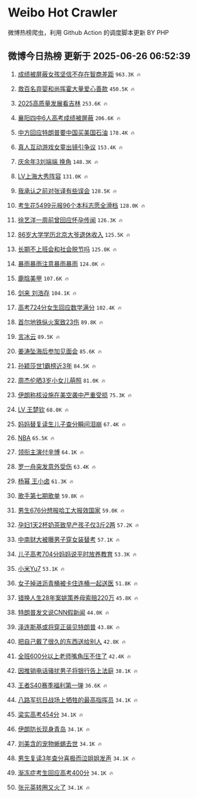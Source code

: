 # Weibo Hot Crawler 



微博热榜爬虫，利用 Github Action 的调度脚本更新 BY PHP 


## 微博今日热榜 更新于 2025-06-26 06:52:39 
1. [成绩被屏蔽女孩坚信不存在智商差距](https://s.weibo.com/weibo?q=%23%E6%88%90%E7%BB%A9%E8%A2%AB%E5%B1%8F%E8%94%BD%E5%A5%B3%E5%AD%A9%E5%9D%9A%E4%BF%A1%E4%B8%8D%E5%AD%98%E5%9C%A8%E6%99%BA%E5%95%86%E5%B7%AE%E8%B7%9D%23&t=31&band_rank=1&Refer=top) `963.3K 🔥` 

1. [救百名弃婴和尚挥霍大量爱心善款](https://s.weibo.com/weibo?q=%23%E6%95%91%E7%99%BE%E5%90%8D%E5%BC%83%E5%A9%B4%E5%92%8C%E5%B0%9A%E6%8C%A5%E9%9C%8D%E5%A4%A7%E9%87%8F%E7%88%B1%E5%BF%83%E5%96%84%E6%AC%BE%23&t=31&band_rank=2&Refer=top) `450.5K 🔥` 

1. [2025高质量发展看吉林](https://s.weibo.com/weibo?q=%232025%E9%AB%98%E8%B4%A8%E9%87%8F%E5%8F%91%E5%B1%95%E7%9C%8B%E5%90%89%E6%9E%97%23&t=31&band_rank=3&Refer=top) `253.6K 🔥` 

1. [襄阳四中6人高考成绩被屏蔽](https://s.weibo.com/weibo?q=%23%E8%A5%84%E9%98%B3%E5%9B%9B%E4%B8%AD6%E4%BA%BA%E9%AB%98%E8%80%83%E6%88%90%E7%BB%A9%E8%A2%AB%E5%B1%8F%E8%94%BD%23&t=31&band_rank=4&Refer=top) `206.6K 🔥` 

1. [中方回应特朗普要中国买美国石油](https://s.weibo.com/weibo?q=%23%E4%B8%AD%E6%96%B9%E5%9B%9E%E5%BA%94%E7%89%B9%E6%9C%97%E6%99%AE%E8%A6%81%E4%B8%AD%E5%9B%BD%E4%B9%B0%E7%BE%8E%E5%9B%BD%E7%9F%B3%E6%B2%B9%23&t=31&band_rank=5&Refer=top) `178.4K 🔥` 

1. [真人互动游戏女童出镜引争议](https://s.weibo.com/weibo?q=%23%E7%9C%9F%E4%BA%BA%E4%BA%92%E5%8A%A8%E6%B8%B8%E6%88%8F%E5%A5%B3%E7%AB%A5%E5%87%BA%E9%95%9C%E5%BC%95%E4%BA%89%E8%AE%AE%23&t=31&band_rank=6&Refer=top) `153.4K 🔥` 

1. [庆余年3刘端端 换角](https://s.weibo.com/weibo?q=%E5%BA%86%E4%BD%99%E5%B9%B43%E5%88%98%E7%AB%AF%E7%AB%AF%20%E6%8D%A2%E8%A7%92&t=31&band_rank=7&Refer=top) `148.3K 🔥` 

1. [LV上海大秀阵容](https://s.weibo.com/weibo?q=LV%E4%B8%8A%E6%B5%B7%E5%A4%A7%E7%A7%80%E9%98%B5%E5%AE%B9&t=31&band_rank=8&Refer=top) `131.0K 🔥` 

1. [我承认之前对张译有些误会](https://s.weibo.com/weibo?q=%E6%88%91%E6%89%BF%E8%AE%A4%E4%B9%8B%E5%89%8D%E5%AF%B9%E5%BC%A0%E8%AF%91%E6%9C%89%E4%BA%9B%E8%AF%AF%E4%BC%9A&t=31&band_rank=9&Refer=top) `128.5K 🔥` 

1. [考生花5499元报96个本科志愿全滑档](https://s.weibo.com/weibo?q=%23%E8%80%83%E7%94%9F%E8%8A%B15499%E5%85%83%E6%8A%A596%E4%B8%AA%E6%9C%AC%E7%A7%91%E5%BF%97%E6%84%BF%E5%85%A8%E6%BB%91%E6%A1%A3%23&t=31&band_rank=10&Refer=top) `128.0K 🔥` 

1. [徐艺洋一周前曾回应怀孕传闻](https://s.weibo.com/weibo?q=%23%E5%BE%90%E8%89%BA%E6%B4%8B%E4%B8%80%E5%91%A8%E5%89%8D%E6%9B%BE%E5%9B%9E%E5%BA%94%E6%80%80%E5%AD%95%E4%BC%A0%E9%97%BB%23&t=31&band_rank=11&Refer=top) `126.3K 🔥` 

1. [86岁大学学历北京大爷退休收入](https://s.weibo.com/weibo?q=86%E5%B2%81%E5%A4%A7%E5%AD%A6%E5%AD%A6%E5%8E%86%E5%8C%97%E4%BA%AC%E5%A4%A7%E7%88%B7%E9%80%80%E4%BC%91%E6%94%B6%E5%85%A5&t=31&band_rank=12&Refer=top) `125.5K 🔥` 

1. [长期不上班会和社会脱节吗](https://s.weibo.com/weibo?q=%E9%95%BF%E6%9C%9F%E4%B8%8D%E4%B8%8A%E7%8F%AD%E4%BC%9A%E5%92%8C%E7%A4%BE%E4%BC%9A%E8%84%B1%E8%8A%82%E5%90%97&t=31&band_rank=13&Refer=top) `125.0K 🔥` 

1. [暴雨暴雨注意暴雨暴雨](https://s.weibo.com/weibo?q=%23%E6%9A%B4%E9%9B%A8%E6%9A%B4%E9%9B%A8%E6%B3%A8%E6%84%8F%E6%9A%B4%E9%9B%A8%E6%9A%B4%E9%9B%A8%23&t=31&band_rank=14&Refer=top) `124.0K 🔥` 

1. [鹿晗美甲](https://s.weibo.com/weibo?q=%E9%B9%BF%E6%99%97%E7%BE%8E%E7%94%B2&t=31&band_rank=15&Refer=top) `107.6K 🔥` 

1. [剑来 刘浩存](https://s.weibo.com/weibo?q=%E5%89%91%E6%9D%A5%20%E5%88%98%E6%B5%A9%E5%AD%98&t=31&band_rank=16&Refer=top) `104.1K 🔥` 

1. [高考724分女生回应数学满分](https://s.weibo.com/weibo?q=%23%E9%AB%98%E8%80%83724%E5%88%86%E5%A5%B3%E7%94%9F%E5%9B%9E%E5%BA%94%E6%95%B0%E5%AD%A6%E6%BB%A1%E5%88%86%23&t=31&band_rank=17&Refer=top) `102.4K 🔥` 

1. [首尔地铁纵火案致23伤](https://s.weibo.com/weibo?q=%23%E9%A6%96%E5%B0%94%E5%9C%B0%E9%93%81%E7%BA%B5%E7%81%AB%E6%A1%88%E8%87%B423%E4%BC%A4%23&t=31&band_rank=18&Refer=top) `89.8K 🔥` 

1. [言冰云](https://s.weibo.com/weibo?q=%E8%A8%80%E5%86%B0%E4%BA%91&t=31&band_rank=19&Refer=top) `89.5K 🔥` 

1. [姜涛坠海后参加见面会](https://s.weibo.com/weibo?q=%23%E5%A7%9C%E6%B6%9B%E5%9D%A0%E6%B5%B7%E5%90%8E%E5%8F%82%E5%8A%A0%E8%A7%81%E9%9D%A2%E4%BC%9A%23&t=31&band_rank=20&Refer=top) `85.6K 🔥` 

1. [孙颖莎世1霸榜近3年](https://s.weibo.com/weibo?q=%23%E5%AD%99%E9%A2%96%E8%8E%8E%E4%B8%961%E9%9C%B8%E6%A6%9C%E8%BF%913%E5%B9%B4%23&t=31&band_rank=21&Refer=top) `84.5K 🔥` 

1. [周杰伦晒3岁小女儿萌照](https://s.weibo.com/weibo?q=%23%E5%91%A8%E6%9D%B0%E4%BC%A6%E6%99%923%E5%B2%81%E5%B0%8F%E5%A5%B3%E5%84%BF%E8%90%8C%E7%85%A7%23&t=31&band_rank=22&Refer=top) `81.0K 🔥` 

1. [伊朗称核设施在美空袭中严重受损](https://s.weibo.com/weibo?q=%23%E4%BC%8A%E6%9C%97%E7%A7%B0%E6%A0%B8%E8%AE%BE%E6%96%BD%E5%9C%A8%E7%BE%8E%E7%A9%BA%E8%A2%AD%E4%B8%AD%E4%B8%A5%E9%87%8D%E5%8F%97%E6%8D%9F%23&t=31&band_rank=23&Refer=top) `75.3K 🔥` 

1. [LV 王楚钦](https://s.weibo.com/weibo?q=LV%20%E7%8E%8B%E6%A5%9A%E9%92%A6&t=31&band_rank=24&Refer=top) `68.0K 🔥` 

1. [妈妈替复读生儿子查分瞬间泪崩](https://s.weibo.com/weibo?q=%23%E5%A6%88%E5%A6%88%E6%9B%BF%E5%A4%8D%E8%AF%BB%E7%94%9F%E5%84%BF%E5%AD%90%E6%9F%A5%E5%88%86%E7%9E%AC%E9%97%B4%E6%B3%AA%E5%B4%A9%23&t=31&band_rank=25&Refer=top) `67.4K 🔥` 

1. [NBA](https://s.weibo.com/weibo?q=NBA&t=31&band_rank=26&Refer=top) `65.5K 🔥` 

1. [领衔主演付辛博](https://s.weibo.com/weibo?q=%23%E9%A2%86%E8%A1%94%E4%B8%BB%E6%BC%94%E4%BB%98%E8%BE%9B%E5%8D%9A%23&t=31&band_rank=27&Refer=top) `64.1K 🔥` 

1. [罗一舟突发意外受伤](https://s.weibo.com/weibo?q=%23%E7%BD%97%E4%B8%80%E8%88%9F%E7%AA%81%E5%8F%91%E6%84%8F%E5%A4%96%E5%8F%97%E4%BC%A4%23&t=31&band_rank=28&Refer=top) `63.4K 🔥` 

1. [杨幂 王小卤](https://s.weibo.com/weibo?q=%E6%9D%A8%E5%B9%82%20%E7%8E%8B%E5%B0%8F%E5%8D%A4&t=31&band_rank=29&Refer=top) `61.3K 🔥` 

1. [歌手第七期歌单](https://s.weibo.com/weibo?q=%23%E6%AD%8C%E6%89%8B%E7%AC%AC%E4%B8%83%E6%9C%9F%E6%AD%8C%E5%8D%95%23&t=31&band_rank=30&Refer=top) `59.8K 🔥` 

1. [男生676分想报哈工大报效国家](https://s.weibo.com/weibo?q=%23%E7%94%B7%E7%94%9F676%E5%88%86%E6%83%B3%E6%8A%A5%E5%93%88%E5%B7%A5%E5%A4%A7%E6%8A%A5%E6%95%88%E5%9B%BD%E5%AE%B6%23&t=31&band_rank=31&Refer=top) `59.0K 🔥` 

1. [孕妇1天2杯奶茶致早产孩子仅3斤2两](https://s.weibo.com/weibo?q=%23%E5%AD%95%E5%A6%871%E5%A4%A92%E6%9D%AF%E5%A5%B6%E8%8C%B6%E8%87%B4%E6%97%A9%E4%BA%A7%E5%AD%A9%E5%AD%90%E4%BB%853%E6%96%A42%E4%B8%A4%23&t=31&band_rank=32&Refer=top) `57.2K 🔥` 

1. [中南财大被曝男子穿女装替考](https://s.weibo.com/weibo?q=%23%E4%B8%AD%E5%8D%97%E8%B4%A2%E5%A4%A7%E8%A2%AB%E6%9B%9D%E7%94%B7%E5%AD%90%E7%A9%BF%E5%A5%B3%E8%A3%85%E6%9B%BF%E8%80%83%23&t=31&band_rank=33&Refer=top) `57.1K 🔥` 

1. [儿子高考704分妈妈说平时放养教育](https://s.weibo.com/weibo?q=%23%E5%84%BF%E5%AD%90%E9%AB%98%E8%80%83704%E5%88%86%E5%A6%88%E5%A6%88%E8%AF%B4%E5%B9%B3%E6%97%B6%E6%94%BE%E5%85%BB%E6%95%99%E8%82%B2%23&t=31&band_rank=34&Refer=top) `53.3K 🔥` 

1. [小米Yu7](https://s.weibo.com/weibo?q=%E5%B0%8F%E7%B1%B3Yu7&t=31&band_rank=35&Refer=top) `53.1K 🔥` 

1. [女子掉进沥青桶被卡住连桶一起送医](https://s.weibo.com/weibo?q=%23%E5%A5%B3%E5%AD%90%E6%8E%89%E8%BF%9B%E6%B2%A5%E9%9D%92%E6%A1%B6%E8%A2%AB%E5%8D%A1%E4%BD%8F%E8%BF%9E%E6%A1%B6%E4%B8%80%E8%B5%B7%E9%80%81%E5%8C%BB%23&t=31&band_rank=36&Refer=top) `51.8K 🔥` 

1. [错换人生28年案姚策养母索赔220万](https://s.weibo.com/weibo?q=%23%E9%94%99%E6%8D%A2%E4%BA%BA%E7%94%9F28%E5%B9%B4%E6%A1%88%E5%A7%9A%E7%AD%96%E5%85%BB%E6%AF%8D%E7%B4%A2%E8%B5%94220%E4%B8%87%23&t=31&band_rank=37&Refer=top) `45.8K 🔥` 

1. [特朗普发文说CNN假新闻](https://s.weibo.com/weibo?q=%23%E7%89%B9%E6%9C%97%E6%99%AE%E5%8F%91%E6%96%87%E8%AF%B4CNN%E5%81%87%E6%96%B0%E9%97%BB%23&t=31&band_rank=38&Refer=top) `44.0K 🔥` 

1. [泽连斯基或将穿正装见特朗普](https://s.weibo.com/weibo?q=%23%E6%B3%BD%E8%BF%9E%E6%96%AF%E5%9F%BA%E6%88%96%E5%B0%86%E7%A9%BF%E6%AD%A3%E8%A3%85%E8%A7%81%E7%89%B9%E6%9C%97%E6%99%AE%23&t=31&band_rank=39&Refer=top) `43.8K 🔥` 

1. [把自己戴了很久的东西送给别人](https://s.weibo.com/weibo?q=%E6%8A%8A%E8%87%AA%E5%B7%B1%E6%88%B4%E4%BA%86%E5%BE%88%E4%B9%85%E7%9A%84%E4%B8%9C%E8%A5%BF%E9%80%81%E7%BB%99%E5%88%AB%E4%BA%BA&t=31&band_rank=40&Refer=top) `42.8K 🔥` 

1. [全班600分以上老师嘴角压不住了](https://s.weibo.com/weibo?q=%23%E5%85%A8%E7%8F%AD600%E5%88%86%E4%BB%A5%E4%B8%8A%E8%80%81%E5%B8%88%E5%98%B4%E8%A7%92%E5%8E%8B%E4%B8%8D%E4%BD%8F%E4%BA%86%23&t=31&band_rank=41&Refer=top) `42.4K 🔥` 

1. [因推销电话骚扰男子将银行告上法庭](https://s.weibo.com/weibo?q=%23%E5%9B%A0%E6%8E%A8%E9%94%80%E7%94%B5%E8%AF%9D%E9%AA%9A%E6%89%B0%E7%94%B7%E5%AD%90%E5%B0%86%E9%93%B6%E8%A1%8C%E5%91%8A%E4%B8%8A%E6%B3%95%E5%BA%AD%23&t=31&band_rank=42&Refer=top) `38.1K 🔥` 

1. [王者S40赛季福利第一弹](https://s.weibo.com/weibo?q=%23%E7%8E%8B%E8%80%85S40%E8%B5%9B%E5%AD%A3%E7%A6%8F%E5%88%A9%E7%AC%AC%E4%B8%80%E5%BC%B9%23&t=31&band_rank=43&Refer=top) `36.6K 🔥` 

1. [八路军抗日战场上牺牲的最高指挥员](https://s.weibo.com/weibo?q=%23%E5%85%AB%E8%B7%AF%E5%86%9B%E6%8A%97%E6%97%A5%E6%88%98%E5%9C%BA%E4%B8%8A%E7%89%BA%E7%89%B2%E7%9A%84%E6%9C%80%E9%AB%98%E6%8C%87%E6%8C%A5%E5%91%98%23&t=31&band_rank=44&Refer=top) `34.1K 🔥` 

1. [梁实高考454分](https://s.weibo.com/weibo?q=%23%E6%A2%81%E5%AE%9E%E9%AB%98%E8%80%83454%E5%88%86%23&t=31&band_rank=45&Refer=top) `34.1K 🔥` 

1. [伊朗防长现身青岛](https://s.weibo.com/weibo?q=%23%E4%BC%8A%E6%9C%97%E9%98%B2%E9%95%BF%E7%8E%B0%E8%BA%AB%E9%9D%92%E5%B2%9B%23&t=31&band_rank=46&Refer=top) `34.1K 🔥` 

1. [刘美含的宠物蜥蜴去世](https://s.weibo.com/weibo?q=%23%E5%88%98%E7%BE%8E%E5%90%AB%E7%9A%84%E5%AE%A0%E7%89%A9%E8%9C%A5%E8%9C%B4%E5%8E%BB%E4%B8%96%23&t=31&band_rank=47&Refer=top) `34.1K 🔥` 

1. [男生复读3年查分喜极而泣姐姐发声](https://s.weibo.com/weibo?q=%23%E7%94%B7%E7%94%9F%E5%A4%8D%E8%AF%BB3%E5%B9%B4%E6%9F%A5%E5%88%86%E5%96%9C%E6%9E%81%E8%80%8C%E6%B3%A3%E5%A7%90%E5%A7%90%E5%8F%91%E5%A3%B0%23&t=31&band_rank=48&Refer=top) `34.1K 🔥` 

1. [渐冻症考生回应高考400分](https://s.weibo.com/weibo?q=%23%E6%B8%90%E5%86%BB%E7%97%87%E8%80%83%E7%94%9F%E5%9B%9E%E5%BA%94%E9%AB%98%E8%80%83400%E5%88%86%23&t=31&band_rank=49&Refer=top) `34.1K 🔥` 

1. [张元英转圈又火了](https://s.weibo.com/weibo?q=%E5%BC%A0%E5%85%83%E8%8B%B1%E8%BD%AC%E5%9C%88%E5%8F%88%E7%81%AB%E4%BA%86&t=31&band_rank=50&Refer=top) `34.1K 🔥` 

